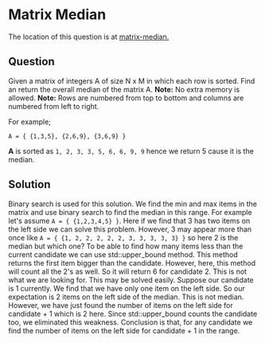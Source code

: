 # Matrix Median
The location of this question is at [matrix-median.](https://www.interviewbit.com/problems/matrix-median/ "matrix-media.")
## Question
Given a matrix of integers A of size N x M in which each row is sorted. Find an return the overall median of the matrix A. 
**Note:** No extra memory is allowed.
**Note:** Rows are numbered from top to bottom and columns are numbered from left to right.

For example;

`A = { {1,3,5}, {2,6,9}, {3,6,9} }`

**A** is sorted as `1, 2, 3, 3, 5, 6, 6, 9, 9` hence we return 5 cause it is the median.

## Solution
Binary search is used for this solution. We find the min and max items in the matrix and use binary search to find the median in this range. For example let's assume `A = { {1,2,3,4,5} }`. Here if we find that 3 has two items on the left side we can solve this problem. However, 3 may appear more than once like `A = { {1, 2, 2, 2, 2, 2, 3, 3, 3, 3, 3} }` so here 2 is the median but which one? To be able to find how many items less than the current candidate we can use std::upper_bound method. This method returns the first item bigger than the candidate. However, here, this method will count all the 2's as well. So it will return 6 for candidate 2. This is not what we are looking for. This may be solved easily. Suppose our candidate is 1 currently. We find that we have only one item on the left side. So our expectation is 2 items on the left side of the median.  This is not median. However, we have just found the number of items on the left side for candidate + 1 which is 2 here. Since std::upper_bound counts the candidate too, we eliminated this weakness. Conclusion is that, for any candidate we find the number of items on the left side for candidate + 1 in the range.
